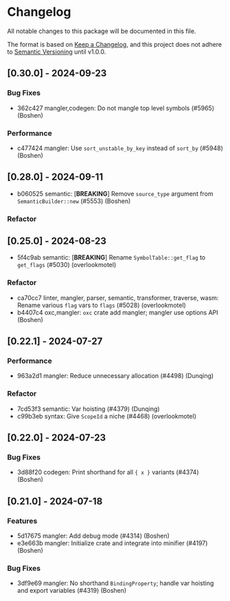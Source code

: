 # Changelog

All notable changes to this package will be documented in this file.

The format is based on [Keep a Changelog](https://keepachangelog.com/en/1.0.0/),
and this project does not adhere to
[Semantic Versioning](https://semver.org/spec/v2.0.0.html) until v1.0.0.

## [0.30.0] - 2024-09-23

### Bug Fixes

-   362c427 mangler,codegen: Do not mangle top level symbols (#5965) (Boshen)

### Performance

-   c477424 mangler: Use `sort_unstable_by_key` instead of `sort_by` (#5948)
    (Boshen)

## [0.28.0] - 2024-09-11

-   b060525 semantic: [**BREAKING**] Remove `source_type` argument from
    `SemanticBuilder::new` (#5553) (Boshen)

### Refactor

## [0.25.0] - 2024-08-23

-   5f4c9ab semantic: [**BREAKING**] Rename `SymbolTable::get_flag` to
    `get_flags` (#5030) (overlookmotel)

### Refactor

-   ca70cc7 linter, mangler, parser, semantic, transformer, traverse, wasm:
    Rename various `flag` vars to `flags` (#5028) (overlookmotel)
-   b4407c4 oxc,mangler: `oxc` crate add mangler; mangler use options API
    (Boshen)

## [0.22.1] - 2024-07-27

### Performance

-   963a2d1 mangler: Reduce unnecessary allocation (#4498) (Dunqing)

### Refactor

-   7cd53f3 semantic: Var hoisting (#4379) (Dunqing)
-   c99b3eb syntax: Give `ScopeId` a niche (#4468) (overlookmotel)

## [0.22.0] - 2024-07-23

### Bug Fixes

-   3d88f20 codegen: Print shorthand for all `{ x }` variants (#4374) (Boshen)

## [0.21.0] - 2024-07-18

### Features

-   5d17675 mangler: Add debug mode (#4314) (Boshen)
-   e3e663b mangler: Initialize crate and integrate into minifier (#4197)
    (Boshen)

### Bug Fixes

-   3df9e69 mangler: No shorthand `BindingProperty`; handle var hoisting and
    export variables (#4319) (Boshen)
